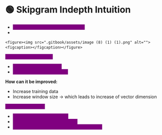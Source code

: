 # 🟢 Skipgram Indepth Intuition

* <mark style="color:purple;background-color:purple;">**Here input and output is reversed**</mark>
*

    <figure><img src=".gitbook/assets/image (8) (1) (1).png" alt=""><figcaption></figcaption></figure>

<mark style="color:purple;background-color:purple;">**When show we apply:**</mark>

* <mark style="color:purple;background-color:purple;">CBOW ⇒  Small dataset</mark>
* <mark style="color:purple;background-color:purple;">SkipGram ⇒ Huge dataset</mark>

**How can it be improved:**

* Increase training data
* Increase window size -> which leads to increase of vector dimension



<mark style="color:purple;background-color:purple;">**Google word2vec:**</mark>

* <mark style="color:purple;background-color:purple;">**Trained on 3 billion words**</mark>
* <mark style="color:purple;background-color:purple;">**Feature representation of 300**</mark>
* <mark style="color:purple;background-color:purple;">**Example: Cricket = \[....300 dimension....]**</mark>
